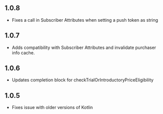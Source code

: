 ## 1.0.8

- Fixes a call in Subscriber Attributes when setting a push token as string

## 1.0.7

- Adds compatibility with Subscriber Attributes and invalidate purchaser info cache. 

## 1.0.6

- Updates completion block for checkTrialOrIntroductoryPriceEligibility

## 1.0.5

- Fixes issue with older versions of Kotlin
